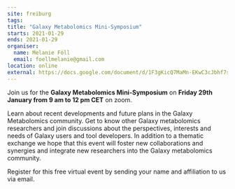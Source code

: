 ```yaml
---
site: freiburg
tags:
title: "Galaxy Metabolomics Mini-Symposium"
starts: 2021-01-29
ends: 2021-01-29
organiser:
  name: Melanie Föll
  email: foellmelanie@gmail.com
location: online
external: https://docs.google.com/document/d/1F3gKicQ7MaMn-EKwC3cJbhf7s8-j4RYtdjEJQH0EeK0/preview
---
```


Join us for the __Galaxy Metabolomics Mini-Symposium__ on __Friday 29th January from 9 am to 12 pm CET__ on zoom.

Learn about recent developments and future plans in the Galaxy Metabolomics community. Get to know other 
Galaxy metabolomics researchers and join discussions about the perspectives, interests and needs of Galaxy 
users and tool developers. In addition to a thematic exchange we hope that this event will foster new 
collaborations and synergies and integrate new researchers into the Galaxy metabolomics community. 

Register for this free virtual event by sending your name and affiliation to us via email.
